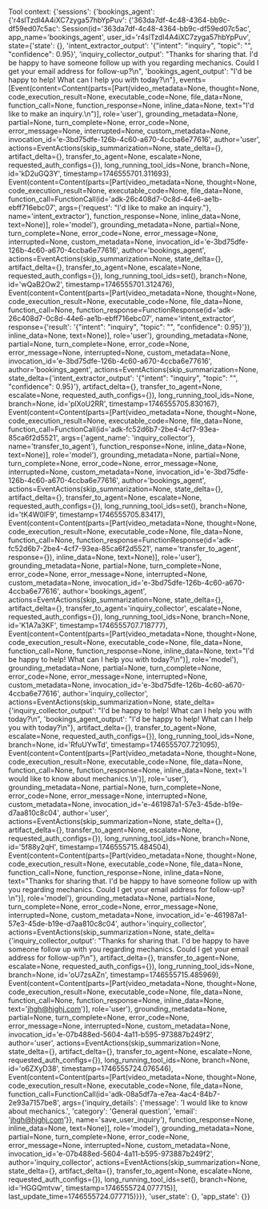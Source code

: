 Tool context: {'sessions': {'bookings_agent': {'r4slTzdI4A4iXC7zyga57hbYpPuv': {'363da7df-4c48-4364-bb9c-df59ed07c5ac': Session(id='363da7df-4c48-4364-bb9c-df59ed07c5ac', app_name='bookings_agent', user_id='r4slTzdI4A4iXC7zyga57hbYpPuv', state={'state': {}, 'intent_extractor_output': '{"intent": "inquiry", "topic": "", "confidence": 0.95}', 'inquiry_collector_output': "Thanks for sharing that. I'd be happy to have someone follow up with you regarding mechanics. Could I get your email address for follow-up?\n", 'bookings_agent_output': "I'd be happy to help! What can I help you with today?\n"}, events=[Event(content=Content(parts=[Part(video_metadata=None, thought=None, code_execution_result=None, executable_code=None, file_data=None, function_call=None, function_response=None, inline_data=None, text="I'd like to make an inquiry.\n")], role='user'), grounding_metadata=None, partial=None, turn_complete=None, error_code=None, error_message=None, interrupted=None, custom_metadata=None, invocation_id='e-3bd75dfe-126b-4c60-a670-4ccba6e77616', author='user', actions=EventActions(skip_summarization=None, state_delta={}, artifact_delta={}, transfer_to_agent=None, escalate=None, requested_auth_configs={}), long_running_tool_ids=None, branch=None, id='kD2uGQ3Y', timestamp=1746555701.311693), Event(content=Content(parts=[Part(video_metadata=None, thought=None, code_execution_result=None, executable_code=None, file_data=None, function_call=FunctionCall(id='adk-26c408d7-0c8d-44e6-ae1b-ebff716ebc07', args={'request': "I'd like to make an inquiry."}, name='intent_extractor'), function_response=None, inline_data=None, text=None)], role='model'), grounding_metadata=None, partial=None, turn_complete=None, error_code=None, error_message=None, interrupted=None, custom_metadata=None, invocation_id='e-3bd75dfe-126b-4c60-a670-4ccba6e77616', author='bookings_agent', actions=EventActions(skip_summarization=None, state_delta={}, artifact_delta={}, transfer_to_agent=None, escalate=None, requested_auth_configs={}), long_running_tool_ids=set(), branch=None, id='wQaB2Ow2', timestamp=1746555701.312476), Event(content=Content(parts=[Part(video_metadata=None, thought=None, code_execution_result=None, executable_code=None, file_data=None, function_call=None, function_response=FunctionResponse(id='adk-26c408d7-0c8d-44e6-ae1b-ebff716ebc07', name='intent_extractor', response={'result': '{"intent": "inquiry", "topic": "", "confidence": 0.95}'}), inline_data=None, text=None)], role='user'), grounding_metadata=None, partial=None, turn_complete=None, error_code=None, error_message=None, interrupted=None, custom_metadata=None, invocation_id='e-3bd75dfe-126b-4c60-a670-4ccba6e77616', author='bookings_agent', actions=EventActions(skip_summarization=None, state_delta={'intent_extractor_output': '{"intent": "inquiry", "topic": "", "confidence": 0.95}'}, artifact_delta={}, transfer_to_agent=None, escalate=None, requested_auth_configs={}), long_running_tool_ids=None, branch=None, id='plXoU2RR', timestamp=1746555705.830167), Event(content=Content(parts=[Part(video_metadata=None, thought=None, code_execution_result=None, executable_code=None, file_data=None, function_call=FunctionCall(id='adk-fc52d6b7-2be4-4cf7-93ea-85ca6f2d5521', args={'agent_name': 'inquiry_collector'}, name='transfer_to_agent'), function_response=None, inline_data=None, text=None)], role='model'), grounding_metadata=None, partial=None, turn_complete=None, error_code=None, error_message=None, interrupted=None, custom_metadata=None, invocation_id='e-3bd75dfe-126b-4c60-a670-4ccba6e77616', author='bookings_agent', actions=EventActions(skip_summarization=None, state_delta={}, artifact_delta={}, transfer_to_agent=None, escalate=None, requested_auth_configs={}), long_running_tool_ids=set(), branch=None, id='tK4W0lF9', timestamp=1746555705.83417), Event(content=Content(parts=[Part(video_metadata=None, thought=None, code_execution_result=None, executable_code=None, file_data=None, function_call=None, function_response=FunctionResponse(id='adk-fc52d6b7-2be4-4cf7-93ea-85ca6f2d5521', name='transfer_to_agent', response={}), inline_data=None, text=None)], role='user'), grounding_metadata=None, partial=None, turn_complete=None, error_code=None, error_message=None, interrupted=None, custom_metadata=None, invocation_id='e-3bd75dfe-126b-4c60-a670-4ccba6e77616', author='bookings_agent', actions=EventActions(skip_summarization=None, state_delta={}, artifact_delta={}, transfer_to_agent='inquiry_collector', escalate=None, requested_auth_configs={}), long_running_tool_ids=None, branch=None, id='K1A7a3KF', timestamp=1746555707.718777), Event(content=Content(parts=[Part(video_metadata=None, thought=None, code_execution_result=None, executable_code=None, file_data=None, function_call=None, function_response=None, inline_data=None, text="I'd be happy to help! What can I help you with today?\n")], role='model'), grounding_metadata=None, partial=None, turn_complete=None, error_code=None, error_message=None, interrupted=None, custom_metadata=None, invocation_id='e-3bd75dfe-126b-4c60-a670-4ccba6e77616', author='inquiry_collector', actions=EventActions(skip_summarization=None, state_delta={'inquiry_collector_output': "I'd be happy to help! What can I help you with today?\n", 'bookings_agent_output': "I'd be happy to help! What can I help you with today?\n"}, artifact_delta={}, transfer_to_agent=None, escalate=None, requested_auth_configs={}), long_running_tool_ids=None, branch=None, id='RfuUYwTd', timestamp=1746555707.721095), Event(content=Content(parts=[Part(video_metadata=None, thought=None, code_execution_result=None, executable_code=None, file_data=None, function_call=None, function_response=None, inline_data=None, text='I would like to know about mechanics.\n')], role='user'), grounding_metadata=None, partial=None, turn_complete=None, error_code=None, error_message=None, interrupted=None, custom_metadata=None, invocation_id='e-461987a1-57e3-45de-b19e-d7aa810c8c04', author='user', actions=EventActions(skip_summarization=None, state_delta={}, artifact_delta={}, transfer_to_agent=None, escalate=None, requested_auth_configs={}), long_running_tool_ids=None, branch=None, id='5f88y2qH', timestamp=1746555715.484504), Event(content=Content(parts=[Part(video_metadata=None, thought=None, code_execution_result=None, executable_code=None, file_data=None, function_call=None, function_response=None, inline_data=None, text="Thanks for sharing that. I'd be happy to have someone follow up with you regarding mechanics. Could I get your email address for follow-up?\n")], role='model'), grounding_metadata=None, partial=None, turn_complete=None, error_code=None, error_message=None, interrupted=None, custom_metadata=None, invocation_id='e-461987a1-57e3-45de-b19e-d7aa810c8c04', author='inquiry_collector', actions=EventActions(skip_summarization=None, state_delta={'inquiry_collector_output': "Thanks for sharing that. I'd be happy to have someone follow up with you regarding mechanics. Could I get your email address for follow-up?\n"}, artifact_delta={}, transfer_to_agent=None, escalate=None, requested_auth_configs={}), long_running_tool_ids=None, branch=None, id='oU7zsAZn', timestamp=1746555715.485969), Event(content=Content(parts=[Part(video_metadata=None, thought=None, code_execution_result=None, executable_code=None, file_data=None, function_call=None, function_response=None, inline_data=None, text='jhgh@hjghj.com')], role='user'), grounding_metadata=None, partial=None, turn_complete=None, error_code=None, error_message=None, interrupted=None, custom_metadata=None, invocation_id='e-07b488ed-5604-4a11-b595-973887b249f2', author='user', actions=EventActions(skip_summarization=None, state_delta={}, artifact_delta={}, transfer_to_agent=None, escalate=None, requested_auth_configs={}), long_running_tool_ids=None, branch=None, id='o6ZXyD38', timestamp=1746555724.076546), Event(content=Content(parts=[Part(video_metadata=None, thought=None, code_execution_result=None, executable_code=None, file_data=None, function_call=FunctionCall(id='adk-08a5df7a-e7ea-4ac4-84b7-2e93a7157be8', args={'inquiry_details': {'message': 'I would like to know about mechanics.', 'category': 'General question', 'email': 'jhgh@hjghj.com'}}, name='save_user_inquiry'), function_response=None, inline_data=None, text=None)], role='model'), grounding_metadata=None, partial=None, turn_complete=None, error_code=None, error_message=None, interrupted=None, custom_metadata=None, invocation_id='e-07b488ed-5604-4a11-b595-973887b249f2', author='inquiry_collector', actions=EventActions(skip_summarization=None, state_delta={}, artifact_delta={}, transfer_to_agent=None, escalate=None, requested_auth_configs={}), long_running_tool_ids=set(), branch=None, id='HGGQmtvw', timestamp=1746555724.077715)], last_update_time=1746555724.077715)}}}, 'user_state': {}, 'app_state': {}}
